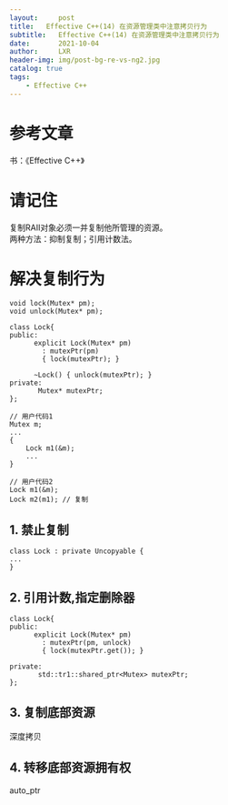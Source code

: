 ```yaml
---
layout:     post
title:   Effective C++(14) 在资源管理类中注意拷贝行为
subtitle:   Effective C++(14) 在资源管理类中注意拷贝行为
date:       2021-10-04
author:     LXR
header-img: img/post-bg-re-vs-ng2.jpg
catalog: true
tags:
    - Effective C++
---
```


# 参考文章
书：《Effective C++》

# 请记住
复制RAII对象必须一并复制他所管理的资源。  
两种方法：抑制复制；引用计数法。  

# 解决复制行为
```
void lock(Mutex* pm);
void unlock(Mutex* pm);

class Lock{
public:
      explicit Lock(Mutex* pm)
        : mutexPtr(pm)
        { lock(mutexPtr); }
      
      ~Lock() { unlock(mutexPtr); }
private:
       Mutex* mutexPtr;
};

// 用户代码1
Mutex m;
...
{
    Lock m1(&m);
    ...
}

// 用户代码2
Lock m1(&m);
Lock m2(m1); // 复制
```
## 1. 禁止复制
```
class Lock : private Uncopyable {
...
}
```

## 2. 引用计数,指定删除器
```
class Lock{
public:
      explicit Lock(Mutex* pm)
        : mutexPtr(pm, unlock)
        { lock(mutexPtr.get()); }
      
private:
       std::tr1::shared_ptr<Mutex> mutexPtr;
};
```

## 3. 复制底部资源
深度拷贝

## 4. 转移底部资源拥有权
auto_ptr

